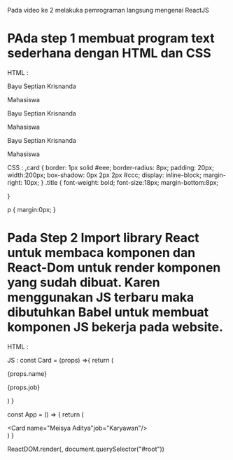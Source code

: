 Pada video ke 2 melakuka pemrograman langsung mengenai ReactJS
# PAda step 1 membuat program text sederhana dengan HTML dan CSS
HTML : 
<div class="card">
<p class="title"> Bayu Septian Krisnanda</p>
<p> Mahasiswa</p>
</div>

<div class="card">
<p class="title"> Bayu Septian Krisnanda</p>
<p> Mahasiswa</p>
</div>

<div class="card">
<p class="title"> Bayu Septian Krisnanda</p>
<p> Mahasiswa</p>
</div>

CSS :
,card {
  border: 1px solid #eee;
  border-radius: 8px;
  padding: 20px;
  width:200px;
  box-shadow: 0px 2px 2px #ccc;
  display: inline-block;
  margin-right: 10px;
}
.title 
{
  font-weight: bold;
  font-size:18px;
  margin-bottom:8px;

}

p 
{
  margin:0px;
}

# Pada Step 2 Import library React untuk membaca komponen dan React-Dom untuk render komponen yang sudah dibuat. Karen menggunakan JS terbaru maka dibutuhkan Babel untuk membuat komponen JS bekerja pada website.

HTML :
<div id="root"></div>

JS :
const Card = (props) =>{
    return (
      <div class="card">
        <p class="title">{props.name}</p>
        <p>{props.job}</p>
      </div>
    )
  }
  
  const App = () => {
    return (
      <div>
        <Card name="Bayu Septian Krisnanda" job="Mahasiswa"/>
        <Card name="Bagusti Putra" job="Siswa"/>
        <Card name="Meisya Aditya"job="Karyawan"/>
      </div>
    )
  }
  
  ReactDOM.render(<App/>, document.querySelector("#root"))